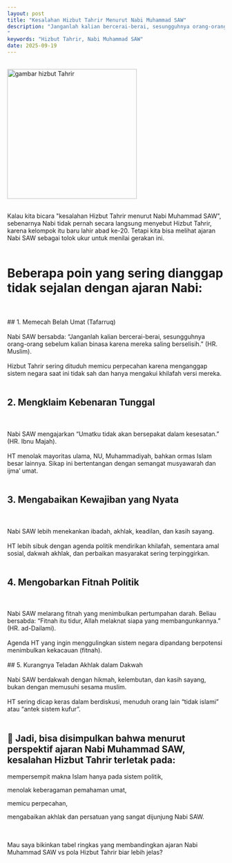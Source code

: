 ```yaml
---
layout: post
title: "Kesalahan Hizbut Tahrir Menurut Nabi Muhammad SAW"
description: "Janganlah kalian bercerai-berai, sesungguhnya orang-orang sebelum kalian binasa karena mereka saling berselisih
"
keywords: "Hizbut Tahrir, Nabi Muhammad SAW"
date: 2025-09-19
---
```


<br/><img src="{{ site.url }}/gambar/g7.png" alt="gambar hizbut Tahrir" width="300" /><br><br/>

Kalau kita bicara "kesalahan Hizbut Tahrir menurut Nabi Muhammad SAW", sebenarnya Nabi tidak pernah secara langsung menyebut Hizbut Tahrir, karena kelompok itu baru lahir abad ke-20. Tetapi kita bisa melihat ajaran Nabi SAW sebagai tolok ukur untuk menilai gerakan ini.
<br>
<br/>
# Beberapa poin yang sering dianggap tidak sejalan dengan ajaran Nabi:
<br>
<br/>
## 1. Memecah Belah Umat (Tafarruq)
<br>
<br/>
Nabi SAW bersabda: “Janganlah kalian bercerai-berai, sesungguhnya orang-orang sebelum kalian binasa karena mereka saling berselisih.” (HR. Muslim).
<br>
<br/>
Hizbut Tahrir sering dituduh memicu perpecahan karena menganggap sistem negara saat ini tidak sah dan hanya mengakui khilafah versi mereka.

<br>
<br/>

## 2. Mengklaim Kebenaran Tunggal
<br>
<br/>
Nabi SAW mengajarkan “Umatku tidak akan bersepakat dalam kesesatan.” (HR. Ibnu Majah).
<br>
<br/>
HT menolak mayoritas ulama, NU, Muhammadiyah, bahkan ormas Islam besar lainnya. Sikap ini bertentangan dengan semangat musyawarah dan ijma’ umat.

<br>
<br/>

## 3. Mengabaikan Kewajiban yang Nyata
<br>
<br/>
Nabi SAW lebih menekankan ibadah, akhlak, keadilan, dan kasih sayang.
<br>
<br/>
HT lebih sibuk dengan agenda politik mendirikan khilafah, sementara amal sosial, dakwah akhlak, dan perbaikan masyarakat sering terpinggirkan.

<br>
<br/>

## 4. Mengobarkan Fitnah Politik
<br>
<br/>
Nabi SAW melarang fitnah yang menimbulkan pertumpahan darah. Beliau bersabda: “Fitnah itu tidur, Allah melaknat siapa yang membangunkannya.” (HR. ad-Dailami).
<br>
<br/>
Agenda HT yang ingin menggulingkan sistem negara dipandang berpotensi menimbulkan kekacauan (fitnah).

<br>
<br/>
## 5. Kurangnya Teladan Akhlak dalam Dakwah
<br>
<br/>
Nabi SAW berdakwah dengan hikmah, kelembutan, dan kasih sayang, bukan dengan memusuhi sesama muslim.
<br>
<br/>
HT sering dicap keras dalam berdiskusi, menuduh orang lain “tidak islami” atau “antek sistem kufur”.

<br>
<br/>

## 📌 Jadi, bisa disimpulkan bahwa menurut perspektif ajaran Nabi Muhammad SAW, kesalahan Hizbut Tahrir terletak pada:

mempersempit makna Islam hanya pada sistem politik,

menolak keberagaman pemahaman umat,

memicu perpecahan,

mengabaikan akhlak dan persatuan yang sangat dijunjung Nabi SAW.

<br>
<br/>
Mau saya bikinkan tabel ringkas yang membandingkan ajaran Nabi Muhammad SAW vs pola Hizbut Tahrir biar lebih jelas?

<br>
